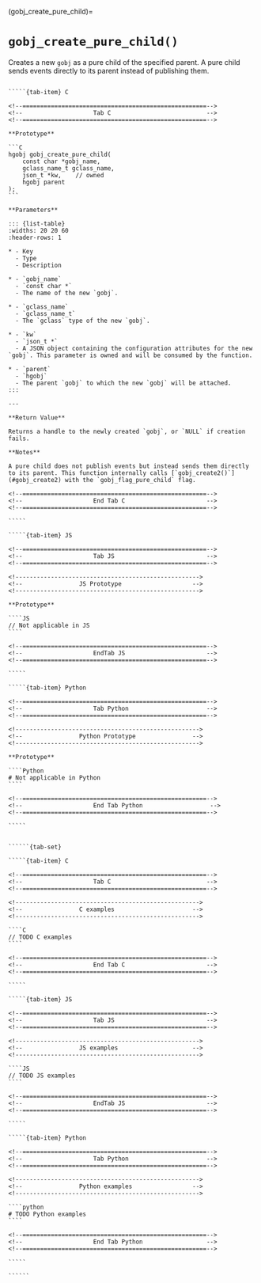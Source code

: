 <!-- ============================================================== -->
(gobj_create_pure_child)=
# `gobj_create_pure_child()`
<!-- ============================================================== -->

Creates a new `gobj` as a pure child of the specified parent. A pure child sends events directly to its parent instead of publishing them.

<!------------------------------------------------------------>
<!--                    Prototypes                          -->
<!------------------------------------------------------------>

``````{tab-set}

`````{tab-item} C

<!--====================================================-->
<!--                    Tab C                           -->
<!--====================================================-->

**Prototype**

```C
hgobj gobj_create_pure_child(
    const char *gobj_name,
    gclass_name_t gclass_name,
    json_t *kw,    // owned
    hgobj parent
);
```

**Parameters**

::: {list-table}
:widths: 20 20 60
:header-rows: 1

* - Key
  - Type
  - Description

* - `gobj_name`
  - `const char *`
  - The name of the new `gobj`.

* - `gclass_name`
  - `gclass_name_t`
  - The `gclass` type of the new `gobj`.

* - `kw`
  - `json_t *`
  - A JSON object containing the configuration attributes for the new `gobj`. This parameter is owned and will be consumed by the function.

* - `parent`
  - `hgobj`
  - The parent `gobj` to which the new `gobj` will be attached.
:::

---

**Return Value**

Returns a handle to the newly created `gobj`, or `NULL` if creation fails.

**Notes**

A pure child does not publish events but instead sends them directly to its parent. This function internally calls [`gobj_create2()`](#gobj_create2) with the `gobj_flag_pure_child` flag.

<!--====================================================-->
<!--                    End Tab C                       -->
<!--====================================================-->

`````

`````{tab-item} JS

<!--====================================================-->
<!--                    Tab JS                          -->
<!--====================================================-->

<!---------------------------------------------------->
<!--                JS Prototype                    -->
<!---------------------------------------------------->

**Prototype**

````JS
// Not applicable in JS
````

<!--====================================================-->
<!--                    EndTab JS                       -->
<!--====================================================-->

`````

`````{tab-item} Python

<!--====================================================-->
<!--                    Tab Python                      -->
<!--====================================================-->

<!---------------------------------------------------->
<!--                Python Prototype                -->
<!---------------------------------------------------->

**Prototype**

````Python
# Not applicable in Python
````

<!--====================================================-->
<!--                    End Tab Python                   -->
<!--====================================================-->

`````

``````

<!------------------------------------------------------------>
<!--                    Examples                            -->
<!------------------------------------------------------------>

```````{dropdown} Examples

``````{tab-set}

`````{tab-item} C

<!--====================================================-->
<!--                    Tab C                           -->
<!--====================================================-->

<!---------------------------------------------------->
<!--                C examples                      -->
<!---------------------------------------------------->

````C
// TODO C examples
````

<!--====================================================-->
<!--                    End Tab C                       -->
<!--====================================================-->

`````

`````{tab-item} JS

<!--====================================================-->
<!--                    Tab JS                          -->
<!--====================================================-->

<!---------------------------------------------------->
<!--                JS examples                     -->
<!---------------------------------------------------->

````JS
// TODO JS examples
````

<!--====================================================-->
<!--                    EndTab JS                       -->
<!--====================================================-->

`````

`````{tab-item} Python

<!--====================================================-->
<!--                    Tab Python                      -->
<!--====================================================-->

<!---------------------------------------------------->
<!--                Python examples                 -->
<!---------------------------------------------------->

````python
# TODO Python examples
````

<!--====================================================-->
<!--                    End Tab Python                  -->
<!--====================================================-->

`````

``````

```````

